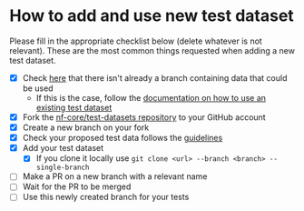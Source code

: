# How to add and use new test dataset

Please fill in the appropriate checklist below (delete whatever is not relevant). These are the most common things requested when adding a new test dataset.

 - [x] Check [here](https://github.com/nf-core/test-datasets/branches/all) that there isn't already a branch containing data that could be used
   - If this is the case, follow the [documentation on how to use an existing test dataset](https://github.com/nf-core/test-datasets/blob/master/docs/USE_EXISTING_DATA.md)
 - [x] Fork the [nf-core/test-datasets repository](https://github.com/nf-core/test-datasets) to your GitHub account
 - [x] Create a new branch on your fork
 - [x] Check your proposed test data follows the [guidelines](https://nf-co.re/docs/contributing/test_data_guidelines)
 - [x] Add your test dataset
   - [x] If you clone it locally use `git clone <url> --branch <branch> --single-branch`
 - [ ] Make a PR on a new branch with a relevant name
 - [ ] Wait for the PR to be merged
 - [ ] Use this newly created branch for your tests
